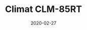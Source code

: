 ---
template: SingleClimt
title: Climat CLM-85RT
status: Featured / Published
date: '2020-02-27'
featuredImage: https://brincadeira.co/products/list_climt_85rt.png
price: Consulte um vendedor
excerpt: >-
  **Área climatizada:** De 60m² a 85m².
categories:
  - category: Venda
meta:
  canonicalLink: 'https://brincadeira.co/climatizadores/climat-clm-85-rt/'
  description: Teste sua pontaria e derrube uma pessoa na piscina de bolinhas, ou seja corajoso para sentar na cadeirinha e ser derrubado.
  noindex: false
  title: Climat CLM-85RT
---